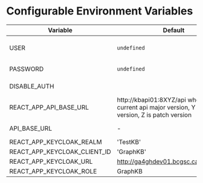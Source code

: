 # Configurable Environment Variables

| Variable | Default | Description |
| -------- | ------- | ----------- |
| USER | `undefined` | Username used when running authentication tests (integration and api unit) |
| PASSWORD | `undefined` | Password used when running authentication tests |
| DISABLE_AUTH | | Disable keycloak authentication for testing |
| REACT_APP_API_BASE_URL | http://kbapi01:8XYZ/api where X is current api major version, Y is minor version, Z is patch version | API base URL that all query endpoints are appended to.|
| API_BASE_URL | - | Alias to REACT_APP_API_BASE_URL |
| REACT_APP_KEYCLOAK_REALM | 'TestKB'| Keycloak realm ID |
| REACT_APP_KEYCLOAK_CLIENT_ID | 'GraphKB' | Keycloak client ID |
| REACT_APP_KEYCLOAK_URL | http://ga4ghdev01.bcgsc.ca:8080/auth | Keycloak deployment URL |
| REACT_APP_KEYCLOAK_ROLE | GraphKB | Keycloak app role(s) |
